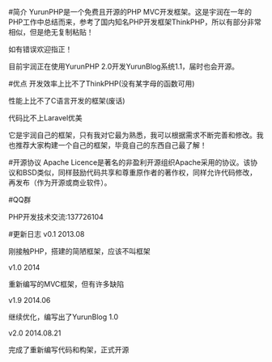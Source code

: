 #简介
YurunPHP是一个免费且开源的PHP MVC开发框架。这是宇润在一年的PHP工作中总结而来，参考了国内知名PHP开发框架ThinkPHP，所以有部分非常相似，但是绝无复制粘贴！

如有错误欢迎指正！

目前宇润正在使用YurunPHP 2.0开发YurunBlog系统1.1，届时也会开源。

#优点
开发效率上比不了ThinkPHP(没有某字母的函数可用)

性能上比不了C语言开发的框架(废话)

代码比不上Laravel优美

它是宇润自己的框架，只有我对它最为熟悉，我可以根据需求不断完善和修改。我也推荐大家构建一个自己的框架，毕竟自己的东西自己最了解！

#开源协议
Apache Licence是著名的非盈利开源组织Apache采用的协议。该协议和BSD类似，同样鼓励代码共享和尊重原作者的著作权，同样允许代码修改，再发布（作为开源或商业软件）。

#QQ群

PHP开发技术交流:137726104

#更新日志
v0.1 2013.08

刚接触PHP，搭建的简陋框架，应该不叫框架

v1.0 2014

重新编写的MVC框架，但有许多缺陷

v1.9 2014.06

继续优化，编写出了YurunBlog 1.0

v2.0 2014.08.21

完成了重新编写代码和构架，正式开源
